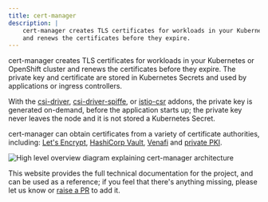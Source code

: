```yaml
---
title: cert-manager
description: |
    cert-manager creates TLS certificates for workloads in your Kubernetes or OpenShift cluster
    and renews the certificates before they expire.
---
```


cert-manager creates TLS certificates for workloads in your Kubernetes or OpenShift cluster
and renews the certificates before they expire.
The private key and certificate are stored in Kubernetes Secrets and used by applications or ingress controllers.

With the [csi-driver](projects/csi-driver.md), [csi-driver-spiffe](projects/csi-driver-spiffe.md), or [istio-csr](projects/istio-csr.md) addons,
the private key is generated on-demand, before the application starts up;
the private key never leaves the node and it is not stored a Kubernetes Secret.

cert-manager can obtain certificates from a variety of certificate authorities, including:
[Let's Encrypt](configuration/acme/README.md), [HashiCorp Vault](configuration/vault.md),
[Venafi](configuration/venafi.md) and [private PKI](configuration/ca.md).

![High level overview diagram explaining cert-manager architecture](/images/high-level-overview.svg)

This website provides the full technical documentation for the project, and can be
used as a reference; if you feel that there's anything missing, please let us know
or [raise a PR](https://github.com/cert-manager/website/pulls) to add it.
